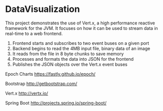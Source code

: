 # DataVisualization
This project demonstrates the use of Vert.x, a high performance reactive framework for the JVM. It focuses on how it can be used to stream data in real-time to a web frontend.

1. Frontend starts and subscribes to two event buses on a given port
1. Backend begins to read the 4MB input file, binary data of an image
2. It reads from the file in 8 byte chunks to save memory
3. Processes and formats the data into JSON for the frontend
4. Publishes the JSON objects over the Vert.x event buses

Epoch Charts
https://fastly.github.io/epoch/

Bootstrap
http://getbootstrap.com/

Vert.x
http://vertx.io/

Spring Boot
http://projects.spring.io/spring-boot/

